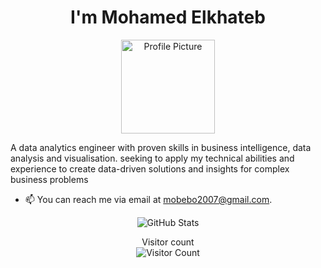 <h1 align="center"> I'm Mohamed Elkhateb</h1>

<p align="center">
  <img src="https://avatars.githubusercontent.com/u/166956786?v=4" alt="Profile Picture" width="150" height="150">
</p>



<p align="left">
A data analytics engineer with proven skills in  business intelligence, data analysis and visualisation.
 seeking to apply my technical abilities and experience to create data-driven solutions and insights for complex business
 problems
</p>

- 📫 You can reach me via email at mobebo2007@gmail.com.

<p align="center">
  <img src="https://github-readme-stats.vercel.app/api?username=MOElkateb9&show_icons=true&theme=radical" alt="GitHub Stats">
</p>

<p align="center">
  Visitor count<br>
  <img src="https://profile-counter.glitch.me/MOElkateb9/count.svg" alt="Visitor Count">
</p>

